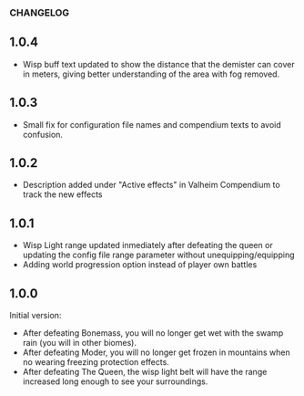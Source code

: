 ### CHANGELOG

## 1.0.4

* Wisp buff text updated to show the distance that the demister can cover in meters, giving better understanding of the area with fog removed.

## 1.0.3

* Small fix for configuration file names and compendium texts to avoid confusion.

## 1.0.2

* Description added under "Active effects" in Valheim Compendium to track the new effects

## 1.0.1

* Wisp Light range updated inmediately after defeating the queen or updating the config file range parameter without unequipping/equipping
* Adding world progression option instead of player own battles

## 1.0.0

Initial version:

* After defeating Bonemass, you will no longer get wet with the swamp rain (you will in other biomes).
* After defeating Moder, you will no longer get frozen in mountains when no wearing freezing protection effects.
* After defeating The Queen, the wisp light belt will have the range increased long enough to see your surroundings.